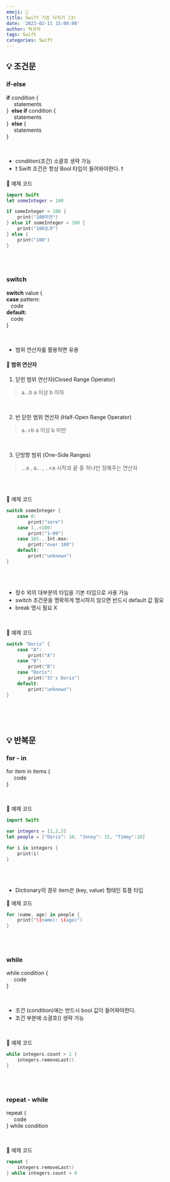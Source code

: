 ```yaml
---
emoji: 🍩
title: Swift 기초 다지기 (3)
date: '2023-02-11 15:00:00'
author: 박규리
tags: Swift 
categories: Swift
---
```


## 💡 조건문

### if-else

**if** condition { </br>
&nbsp;&nbsp;&nbsp;&nbsp;&nbsp;statements </br>
}&nbsp;&nbsp;**else if** condition { </br>
&nbsp;&nbsp;&nbsp;&nbsp;&nbsp;statements </br>
}&nbsp;&nbsp;**else** { </br>
&nbsp;&nbsp;&nbsp;&nbsp;&nbsp;statements </br>
} 

</br>

* condition(조건) 소괄호 생략 가능
* ❗️ Swift 조건은 항상 Bool 타입이 들어와야한다. ❗️

🎯 예제 코드
```swift
import Swift
let someInteger = 100

if someInteger < 100 {
    print("100미만")
} else if someInteger > 100 {
    print("100초과")
} else {
    print("100")
}
```

</br>
</br>

### switch

**switch** value { </br>
**case** pattern: </br>
&nbsp;&nbsp;&nbsp;code </br>
**default:** </br>
&nbsp;&nbsp;&nbsp;code </br>
}

</br>

* 범위 연산자를 활용하면 유용

#### 💭 **범위 연산자**

1. 닫힌 범위 연산자(Closed Range Operator)

> a...b
> a 이상 b 이하
</br>

2. 반 닫힌 범위 연산자 (Half-Open Range Operator)

> a..<b
> a 이상 b 미만
</br>

3. 단방향 범위 (One-Side Ranges)

> ...a , a... , ..<a
> 시작과 끝 중 하나만 정해주는 연산자

</br>
</br>

🎯 예제 코드
```swift
switch someInteger {
    case 0:
        print("zero")
    case 1..<100:
        print("1~99")
    case 101...Int.max:
        print("over 100")
    default:
        print("unknown")
}
```

</br>
</br>

* 정수 외의 대부분의 타입을 기본 타입으로 사용 가능
* switch 조건문을 명확하게 명시하지 않으면 반드시 default 값 필요
* break 명시 필요 X

</br>

🎯 예제 코드
```swift
switch "Doris" {
    case "A":
        print("A")
    case "B":
        print("B")
    case "Doris":
        print("It's Doris")
    default:
        print("unknown")
}
```

</br>
</br>
</br>

## 💡 반복문

### for - in 

for item in items { </br>
&nbsp;&nbsp;&nbsp;&nbsp; code </br>
}

</br>

🎯 예제 코드
```swift
import Swift

var integers = [1,2,3]
let people = ["Doris": 10, "Jenny": 15, "Timmy":20]

for i in integers {
    print(i)
}
```
</br>
</br>

* Dictionary의 경우 item은 (key, value) 형태인 튜플 타입

🎯 예제 코드
```swift
for (name, age) in people {
    print("\(name): \(age)")
}
```
</br>
</br>

### while

while condition { </br>
&nbsp;&nbsp;&nbsp;&nbsp; code </br>
}

</br>

* 조건 (condition)에는 반드시 bool 값이 들어와야한다.
* 조건 부분에 소괄호() 생략 가능

</br>

🎯 예제 코드
```swift
while integers.count > 1 {
    integers.removeLast()
}
```

</br>
</br>

### repeat - while

repeat { </br>
&nbsp;&nbsp;&nbsp;&nbsp; code </br>
} while condition 

</br>

🎯 예제 코드
```swift
repeat {
    integers.removeLast()
} while integers.count > 0
```

</br>
</br> 

```toc
```
